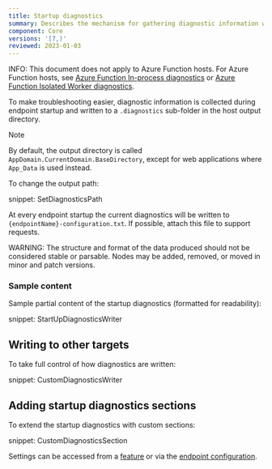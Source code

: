 ```yaml
---
title: Startup diagnostics
summary: Describes the mechanism for gathering diagnostic information when endpoints start
component: Core
versions: '[7,)'
reviewed: 2023-01-03
---
```


INFO: This document does not apply to Azure Function hosts. For Azure Function hosts, see [Azure Function In-process diagnostics](/nservicebus/hosting/azure-functions-service-bus/in-process/#configuration-custom-diagnostics) or [Azure Function Isolated Worker diagnostics](/nservicebus/hosting/azure-functions-service-bus/#custom-triggers-custom-diagnostics).

To make troubleshooting easier, diagnostic information is collected during endpoint startup and written to a `.diagnostics` sub-folder in the host output directory.

> [!NOTE]
> By default, the output directory is called `AppDomain.CurrentDomain.BaseDirectory`, except for web applications where `App_Data` is used instead.

To change the output path:

snippet: SetDiagnosticsPath

At every endpoint startup the current diagnostics will be written to `{endpointName}-configuration.txt`. If possible, attach this file to support requests.

WARNING: The structure and format of the data produced should not be considered stable or parsable. Nodes may be added, removed, or moved in minor and patch versions.


### Sample content

Sample partial content of the startup diagnostics (formatted for readability):

snippet: StartUpDiagnosticsWriter


## Writing to other targets

To take full control of how diagnostics are written:

snippet: CustomDiagnosticsWriter


## Adding startup diagnostics sections

To extend the startup diagnostics with custom sections:

snippet: CustomDiagnosticsSection

Settings can be accessed from a [feature](/nservicebus/pipeline/features.md#feature-setup) or via the [endpoint configuration](/nservicebus/pipeline/features.md#feature-settings-endpointconfiguration).

